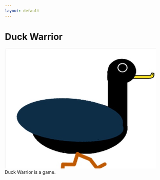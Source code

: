 ```yaml
---
layout: default
---
```

# Duck Warrior
![image](./_images/duckWarriorSplash.jpg)
Duck Warrior is a game.
